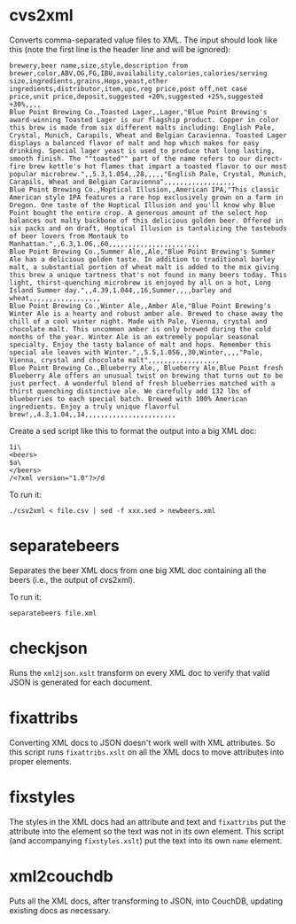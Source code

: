 cvs2xml
=======

Converts comma-separated value files to XML. The input should look like this (note the first line is the header line and will be ignored):

	brewery,beer name,size,style,description from brewer,color,ABV,OG,FG,IBU,availability,calories,calories/serving size,ingredients,grains,Hops,yeast,other ingredients,distributor,item,upc,reg price,post off,net case price,unit price,deposit,suggested +20%,suggested +25%,suggested +30%,,,,
	Blue Point Brewing Co.,Toasted Lager,,Lager,"Blue Point Brewing's award-winning Toasted Lager is our flagship product. Copper in color this brew is made from six different malts including: English Pale, Crystal, Munich, Carapils, Wheat and Belgian Caravienna. Toasted Lager displays a balanced flavor of malt and hop which makes for easy drinking. Special lager yeast is used to produce that long lasting, smooth finish. The ""toasted"" part of the name refers to our direct-fire brew kettle's hot flames that impart a toasted flavor to our most popular microbrew.",,5.3,1.054,,28,,,,,"English Pale, Crystal, Munich, Carapils, Wheat and Belgian Caravienna",,,,,,,,,,,,,,,,,,
	Blue Point Brewing Co.,Hoptical Illusion,,American IPA,"This classic American style IPA features a rare hop exclusively grown on a farm in Oregon. One taste of the Hoptical Illusion and you'll know why Blue Point bought the entire crop. A generous amount of the select hop balances out malty backbone of this delicious golden beer. Offered in six packs and on draft, Hoptical Illusion is tantalizing the tastebuds of beer lovers from Montauk to Manhattan.",,6.3,1.06,,60,,,,,,,,,,,,,,,,,,,,,,,
	Blue Point Brewing Co.,Summer Ale,,Ale,"Blue Point Brewing's Summer Ale has a delicious golden taste. In addition to traditional barley malt, a substantial portion of wheat malt is added to the mix giving this brew a unique tartness that's not found in many beers today. This light, thirst-quenching microbrew is enjoyed by all on a hot, Long Island Summer day.",,4.39,1.044,,16,Summer,,,,barley and wheat,,,,,,,,,,,,,,,,,,
	Blue Point Brewing Co.,Winter Ale,,Amber Ale,"Blue Point Brewing's Winter Ale is a hearty and robust amber ale. Brewed to chase away the chill of a cool winter night. Made with Pale, Vienna, crystal and chocolate malt. This uncommon amber is only brewed during the cold months of the year. Winter Ale is an extremely popular seasonal specialty. Enjoy the tasty balance of malt and hops. Remember this special ale leaves with Winter.",,5.5,1.056,,30,Winter,,,,"Pale, Vienna, crystal and chocolate malt",,,,,,,,,,,,,,,,,,
	Blue Point Brewing Co.,Blueberry Ale,, Blueberry Ale,Blue Point fresh Blueberry Ale offers an unusual twist on brewing that turns out to be just perfect. A wonderful blend of fresh blueberries matched with a thirst quenching distinctive ale. We carefully add 132 lbs of blueberries to each special batch. Brewed with 100% American ingredients. Enjoy a truly unique flavorful brew!,,4.3,1.04,,14,,,,,,,,,,,,,,,,,,,,,,,

Create a sed script like this to format the output into a big XML doc:


	1i\
	<beers>
	$a\
	</beers>
	/<?xml version="1.0"?>/d

To run it:

	./csv2xml < file.csv | sed -f xxx.sed > newbeers.xml


separatebeers
=============

Separates the beer XML docs from one big XML doc containing all the beers (i.e., the output of cvs2xml).

To run it:

	separatebeers file.xml

checkjson
=========
Runs the `xml2json.xslt` transform on every XML doc to verify that valid JSON is generated for each document.

fixattribs
==========
Converting XML docs to JSON doesn't work well with XML attributes. So this script runs `fixattribs.xslt` on all the XML docs to move attributes 
into proper elements. 

fixstyles
=========
The styles in the XML docs had an attribute and text and `fixattribs` put the attribute into the element so the text was not in its own element. 
This script (and accompanying `fixstyles.xslt`) put the text into its own `name` element.

xml2couchdb
===========
Puts all the XML docs, after transforming to JSON, into CouchDB, updating existing docs as necessary.
